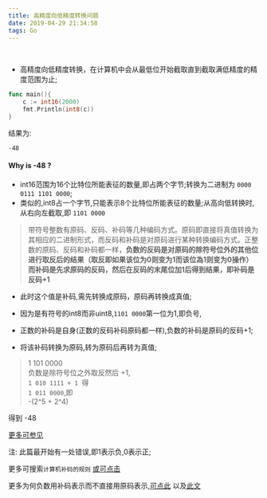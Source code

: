 ```yaml
---
title: 高精度向低精度转换问题
date: 2019-04-29 21:34:58
tags: Go
---
```


<br>

- 高精度向低精度转换，在计算机中会从最低位开始截取直到截取满低精度的精度范围为止;

```go
func main(){
    c := int16(2000)
    fmt.Println(int8(c))
}
```

结果为:
```result
-48
```

#### Why is -48 ?


- int16范围为16个比特位所能表征的数量,即占两个字节;转换为二进制为 `0000 0111 1101 0000`;
- 类似的,int8占一个字节,只能表示8个比特位所能表征的数量;从高向低转换时,从右向左截取,即 `1101 0000`

> 带符号整数有原码、反码、补码等几种编码方式。原码即直接将真值转换为其相应的二进制形式，而反码和补码是对原码进行某种转换编码方式。正整数的原码、反码和补码都一样，<b>负数的反码是对原码的除符号位外的其他位进行取反后的结果（取反即如果该位为0则变为1而该位為1则变为0操作）而补码是先求原码的反码，然后在反码的末尾位加1后得到结果，即补码是反码+1</b>

- 此时这个值是补码,需先转换成原码，原码再转换成真值;

- 因为是有符号的int8而非uint8,`1101 0000`第一位为1,即负号,

- 正数的补码是自身(正数的反码补码原码都一样),负数的补码是原码的反码+1;

- 将该补码转换为原码,转为原码后再转为真值;

> 1 101 0000  
> 负数是除符号位之外取反然后 +1,<br>
> `1 010 1111 + 1 `得<br>
> `1 011 0000`,即<br>
> -(2^5 + 2^4)

得到 -48

[更多可参见](https://www.cnblogs.com/myseries/p/5204878.html9)

注: 此篇最开始有一处错误,即1表示负,0表示正;

更多可搜索`计算机补码的规则`
[或可点击](https://baike.baidu.com/item/%E8%A1%A5%E7%A0%81/6854613?fr=aladdin)

更多为何负数用补码表示而不直接用原码表示,[可点此](https://www.cnblogs.com/dingyingsi/p/6075967.html)
以及[此文](https://www.cnblogs.com/pauline/p/7573208.html)